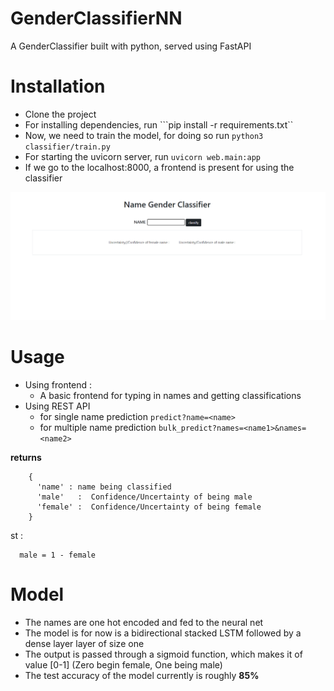 # GenderClassifierNN
A GenderClassifier built with python, served using FastAPI 

# Installation 
- Clone the project
- For installing dependencies, run ```pip install -r requirements.txt`` 
- Now, we need to train the model, for doing so run ```python3 classifier/train.py```
- For starting the uvicorn server, run ```uvicorn web.main:app```
- If we go to the localhost:8000, a frontend is present for using the classifier

![picture alt](img.png)

# Usage
- Using frontend : 
  - A basic frontend for typing in names and getting classifications
- Using REST API 
  - for single name prediction ```predict?name=<name>```
  - for multiple name prediction ```bulk_predict?names=<name1>&names=<name2>```

**returns**
```
    {
      'name' : name being classified 
      'male'   :  Confidence/Uncertainty of being male
      'female' :  Confidence/Uncertainty of being female 
    }
```
  st : 
  
      male = 1 - female

# Model 

- The names are one hot encoded and fed to the neural net 
- The model is for now is a bidirectional stacked LSTM followed by a dense layer layer of size one 
- The output is passed through a sigmoid function, which makes it of value [0-1] (Zero begin female, One being male)
- The test accuracy of the model currently is roughly **85%**